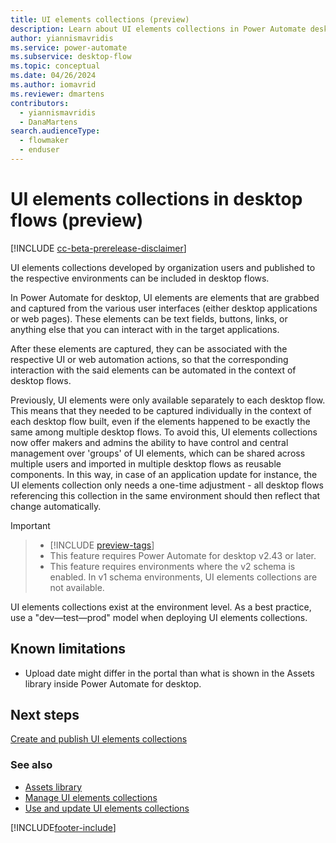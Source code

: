 ```yaml
---
title: UI elements collections (preview)
description: Learn about UI elements collections in Power Automate desktop flows.
author: yiannismavridis
ms.service: power-automate
ms.subservice: desktop-flow
ms.topic: conceptual
ms.date: 04/26/2024
ms.author: iomavrid
ms.reviewer: dmartens
contributors:
  - yiannismavridis
  - DanaMartens
search.audienceType: 
  - flowmaker
  - enduser
---
```


# UI elements collections in desktop flows (preview)

[!INCLUDE [cc-beta-prerelease-disclaimer](../includes/cc-beta-prerelease-disclaimer.md)]

UI elements collections developed by organization users and published to the respective environments can be included in desktop flows.

In Power Automate for desktop, UI elements are elements that are grabbed and captured from the various user interfaces (either desktop applications or web pages). These elements can be text fields, buttons, links, or anything else that you can interact with in the target applications.

After these elements are captured, they can be associated with the respective UI or web automation actions, so that the corresponding interaction with the said elements can be automated in the context of desktop flows.

Previously, UI elements were only available separately to each desktop flow. This means that they needed to be captured individually in the context of each desktop flow built, even if the elements happened to be exactly the same among multiple desktop flows. To avoid this, UI elements collections now offer makers and admins the ability to have control and central management over 'groups' of UI elements, which can be shared across multiple users and imported in multiple desktop flows as reusable components. In this way, in case of an application update for instance, the UI elements collection only needs a one-time adjustment - all desktop flows referencing this collection in the same environment should then reflect that change automatically.

> [!IMPORTANT]

> - [!INCLUDE [preview-tags](../includes/cc-preview-features-definition.md)]
> - This feature requires Power Automate for desktop v2.43 or later.
> - This feature requires environments where the v2 schema is enabled. In v1 schema environments, UI elements collections are not available.

UI elements collections exist at the environment level. As a best practice, use a "dev&mdash;test&mdash;prod" model when deploying UI elements collections.

## Known limitations

- Upload date might differ in the portal than what is shown in the Assets library inside Power Automate for desktop.

## Next steps

[Create and publish UI elements collections](create-ui-elements-collections.md)

### See also

- [Assets library](assets-library.md)
- [Manage UI elements collections](manage-ui-elements-collections.md)
- [Use and update UI elements collections](use-update-ui-elements-collections.md)

[!INCLUDE[footer-include](../includes/footer-banner.md)]
